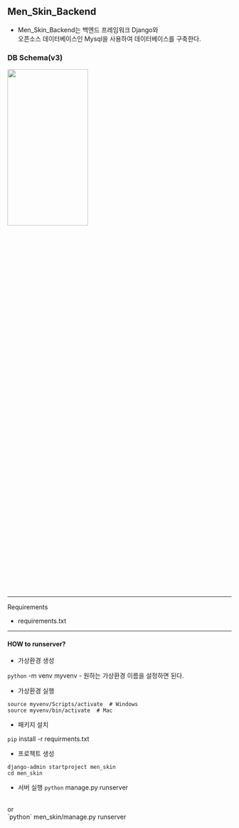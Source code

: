 ## Men_Skin_Backend
- Men_Skin_Backend는 백엔드 프레임워크 Django와 <br>
  오픈소스 데이터베이스인 Mysql을 사용하여 데이터베이스를 구축한다.

### DB Schema(v3)
<img src= "https://user-images.githubusercontent.com/79985009/127145832-32347d1e-4d01-4dfa-abdb-1f4e67c4eaa0.png" width="60%" height="30%">

---
Requirements
- requirements.txt
---
#### HOW to runserver?
- 가상환경 생성

`python` -m venv myvenv  - 원하는 가상환경 이름을 설정하면 된다.

- 가상환경 실행
```shell
source myvenv/Scripts/activate  # Windows
source myvenv/bin/activate  # Mac
```

- 패키지 설치

`pip` install -r requirments.txt


- 프로젝트 생성
```shell
django-admin startproject men_skin
cd men_skin
```

- 서버 실행
`python` manage.py runserver
<br>
or
<br>
`python` men_skin/manage.py runserver




